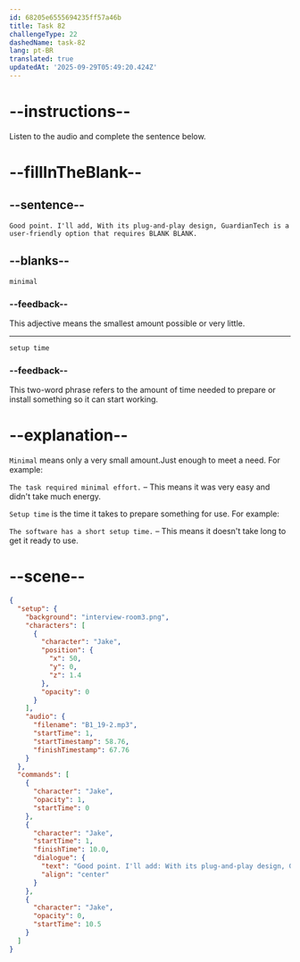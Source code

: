 ```yaml
---
id: 68205e6555694235ff57a46b
title: Task 82
challengeType: 22
dashedName: task-82
lang: pt-BR
translated: true
updatedAt: '2025-09-29T05:49:20.424Z'
---
```


<!-- (Audio) Jake: Good point. I'll add, With its plug-and-play design, GuardianTech is a user-friendly option that requires minimal setup time." -->

# --instructions--

Listen to the audio and complete the sentence below.

# --fillInTheBlank--

## --sentence--

`Good point. I'll add, With its plug-and-play design, GuardianTech is a user-friendly option that requires BLANK BLANK.`

## --blanks--

`minimal`

### --feedback--

This adjective means the smallest amount possible or very little.

---

`setup time`

### --feedback--

This two-word phrase refers to the amount of time needed to prepare or install something so it can start working.

# --explanation--

`Minimal` means only a very small amount.Just enough to meet a need. For example:

`The task required minimal effort.` – This means it was very easy and didn't take much energy.

`Setup time` is the time it takes to prepare something for use. For example:

`The software has a short setup time.` – This means it doesn't take long to get it ready to use.

# --scene--

```json
{
  "setup": {
    "background": "interview-room3.png",
    "characters": [
      {
        "character": "Jake",
        "position": {
          "x": 50,
          "y": 0,
          "z": 1.4
        },
        "opacity": 0
      }
    ],
    "audio": {
      "filename": "B1_19-2.mp3",
      "startTime": 1,
      "startTimestamp": 58.76,
      "finishTimestamp": 67.76
    }
  },
  "commands": [
    {
      "character": "Jake",
      "opacity": 1,
      "startTime": 0
    },
    {
      "character": "Jake",
      "startTime": 1,
      "finishTime": 10.0,
      "dialogue": {
        "text": "Good point. I'll add: With its plug-and-play design, GuardianTech is a user-friendly option that requires minimal setup time.",
        "align": "center"
      }
    },
    {
      "character": "Jake",
      "opacity": 0,
      "startTime": 10.5
    }
  ]
}
```

